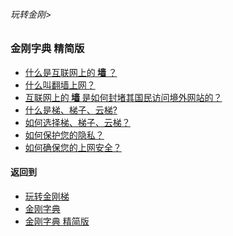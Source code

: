 ###### 玩转金刚>
### 金刚字典 精简版

- [什么是互联网上的<Strong> 墙 </Strong>？](https://github.com/a2zitpro/web/blob/master/LadderFree/kkDictionary/TheWallOnTheInternet.md)
- [什么叫翻墙上网？](https://github.com/a2zitpro/web/blob/master/LadderFree/kkDictionary/OverTheWall.md)
- [互联网上的<Strong> 墙 </Strong>是如何封堵其国民访问境外网站的？](https://github.com/a2zitpro/web/blob/master/LadderFree/kkDictionary/HowDoesTheGFWWork.md)
- [什么是梯、梯子、云梯?](https://github.com/a2zitpro/web/blob/master/LadderFree/kkDictionary/WhatsLadder.md)
- [如何选择梯、梯子、云梯？](https://github.com/a2zitpro/web/blob/master/LadderFree/kkDictionary/HowToChooseALadder.md)
- [如何保护您的隐私？]()
- [如何确保您的上网安全？]()
[]()
[]()
[]()
[]()
[]()
[]()
[]()
[]()
[]()
[]()
[]()


#### 返回到
- [玩转金刚梯](https://github.com/a2zitpro/web/blob/master/LadderFree/A.md)
- [金刚字典](https://github.com/a2zitpro/web/blob/master/LadderFree/kkDictionary/KKDictionary.md)
- [金刚字典 精简版](https://github.com/a2zitpro/web/blob/master/LadderFree/kkDictionary/KKDictionaryShortVersion.md)
